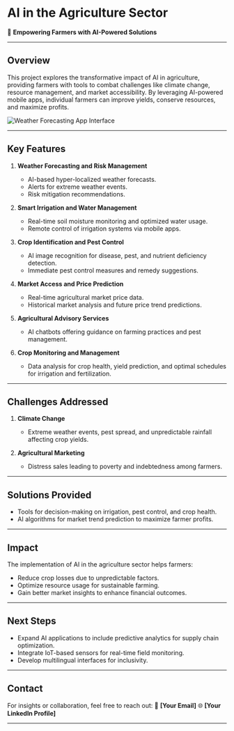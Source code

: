 # **AI in the Agriculture Sector**

🌱 **Empowering Farmers with AI-Powered Solutions**

---

## **Overview**
This project explores the transformative impact of AI in agriculture, providing farmers with tools to combat challenges like climate change, resource management, and market accessibility. By leveraging AI-powered mobile apps, individual farmers can improve yields, conserve resources, and maximize profits.

![Weather Forecasting App Interface](Images/Initial-page.png)

---

## **Key Features**
1. **Weather Forecasting and Risk Management**
   - AI-based hyper-localized weather forecasts.
   - Alerts for extreme weather events.
   - Risk mitigation recommendations.

2. **Smart Irrigation and Water Management**
   - Real-time soil moisture monitoring and optimized water usage.
   - Remote control of irrigation systems via mobile apps.

3. **Crop Identification and Pest Control**
   - AI image recognition for disease, pest, and nutrient deficiency detection.
   - Immediate pest control measures and remedy suggestions.

4. **Market Access and Price Prediction**
   - Real-time agricultural market price data.
   - Historical market analysis and future price trend predictions.

5. **Agricultural Advisory Services**
   - AI chatbots offering guidance on farming practices and pest management.

6. **Crop Monitoring and Management**
   - Data analysis for crop health, yield prediction, and optimal schedules for irrigation and fertilization.

---

## **Challenges Addressed**
1. **Climate Change**
   - Extreme weather events, pest spread, and unpredictable rainfall affecting crop yields.

2. **Agricultural Marketing**
   - Distress sales leading to poverty and indebtedness among farmers.

---

## **Solutions Provided**
- Tools for decision-making on irrigation, pest control, and crop health.
- AI algorithms for market trend prediction to maximize farmer profits.

---

## **Impact**
The implementation of AI in the agriculture sector helps farmers:
- Reduce crop losses due to unpredictable factors.
- Optimize resource usage for sustainable farming.
- Gain better market insights to enhance financial outcomes.

---

## **Next Steps**
- Expand AI applications to include predictive analytics for supply chain optimization.
- Integrate IoT-based sensors for real-time field monitoring.
- Develop multilingual interfaces for inclusivity.

---

## **Contact**
For insights or collaboration, feel free to reach out:
📧 **[Your Email]**
🌐 **[Your LinkedIn Profile]**

---
